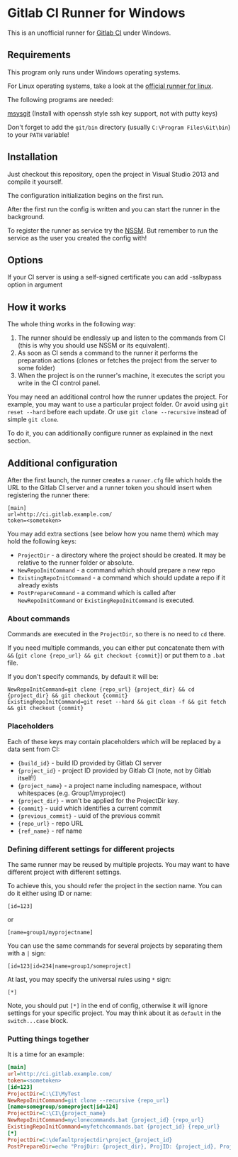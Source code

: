 Gitlab CI Runner for Windows
============================

This is an unofficial runner for [Gitlab CI](https://github.com/gitlabhq/gitlab-ci) under Windows.

Requirements
------------

This program only runs under Windows operating systems.

For Linux operating systems, take a look at the [official runner for linux](https://github.com/gitlabhq/gitlab-ci-runner).

The following programs are needed:

[msysgit](http://msysgit.github.io/) (Install with openssh style ssh key support, not with putty keys)

Don't forget to add the `git/bin` directory (usually `C:\Program Files\Git\bin`) to your `PATH` variable!

Installation
------------

Just checkout this repository, open the project in Visual Studio 2013 and compile it yourself.

The configuration initialization begins on the first run.

After the first run the config is written and you can start the runner in the background.

To register the runner as service try the [NSSM](http://nssm.cc/). But remember to run the service as the user you created the config with!

Options
-------

If your CI server is using a self-signed certificate you can add -sslbypass option in argument

How it works
------------

The whole thing works in the following way:

  1. The runner should be endlessly up and listen to the commands from CI (this is why you should use NSSM or its equivalent).
  2.  As soon as CI sends a command to the runner it performs the preparation actions (clones or fetches the project from the server to some folder)
  3. When the project is on the runner's machine, it executes the script you write in the CI control panel.

You may need an additional control how the runner updates the project. For example, you may want to use a particular project folder. Or avoid using `git reset --hard` before each update. Or use `git clone --recursive` instead of simple `git clone`.

To do it, you can additionally configure runner as explained in the next section.

Additional configuration
------------------------

After the first launch, the runner creates a `runner.cfg` file which holds the URL to the Gitlab CI server and a runner token you should insert when registering the runner there:

```
[main]
url=http://ci.gitlab.example.com/
token=<sometoken>
```

You may add extra sections (see below how you name them) which may hold the following keys:

- `ProjectDir` - a directory where the project should be created. It may be relative to the runner folder or absolute.
- `NewRepoInitCommand` - a command which should prepare a new repo
- `ExistingRepoInitCommand` - a command which should update a repo if it already exists
- `PostPrepareCommand` - a command which is called after `NewRepoInitCommand` or `ExistingRepoInitCommand` is executed.

### About commands

Commands are executed in the `ProjectDir`, so there is no need to `cd` there.

If you need multiple commands, you can either put concatenate them with `&&` (`git clone {repo_url} && git checkout {commit}`) or put
them to a `.bat` file.  

If you don't specify commands, by default it will be:

```
NewRepoInitCommand=git clone {repo_url} {project_dir} && cd {project_dir} && git checkout {commit}
ExistingRepoInitCommand=git reset --hard && git clean -f && git fetch && git checkout {commit}
```

### Placeholders

Each of these keys may contain placeholders which will be replaced by a data sent from CI:

  - `{build_id}` - build ID provided by Gitlab CI server
  - `{project_id}` - project ID provided by Gitlab CI (note, not by Gitlab itself!)
  - `{project_name}` - a project name including namespace, without whitespaces (e.g. Group1/myproject)
  - `{project_dir}` - won't be applied for the ProjectDir key.
  - `{commit}` - uuid which identifies a current commit
  - `{previous_commit}` - uuid of the previous commit
  - `{repo_url}` - repo URL
  - `{ref_name}` - ref name

### Defining different settings for different projects

The same runner may be reused by multiple projects. You may want to have different project with different settings.

To achieve this, you should refer the project in the section name. You can do it either using ID or name:

`[id=123]`

or

`[name=group1/myprojectname]`

You can use the same commands for several projects by separating them with a `|` sign:

`[id=123|id=234|name=group1/someproject]`

At last, you may specify the universal rules using `*` sign:

`[*]`

Note, you should put `[*]` in the end of config, otherwise it will ignore settings for your specific project. You may think about it as `default` in the `switch...case` block.

### Putting things together

It is a time for an example:

``` ini
[main]
url=http://ci.gitlab.example.com/
token=<sometoken>
[id=123]
ProjectDir=C:\CI\MyTest
NewRepoInitCommand=git clone --recursive {repo_url}
[name=somegroup/someproject|id=124]
ProjectDir=C:\CI\{project_name}
NewRepoInitCommand=myclonecommands.bat {project_id} {repo_url}
ExistingRepoInitCommand=myfetchcommands.bat {project_id} {repo_url}
[*]
ProjectDir=C:\defaultprojectdir\project_{project_id}
PostPrepareDir=echo "ProjDir: {project_dir}, ProjID: {project_id}, ProjName={project_name}, BuildID: {build_id}, RepoUrl: {repo_url}, RefName: {ref_name}, SHA: {sha}, BeforeSHA: {before_sha}"
```
